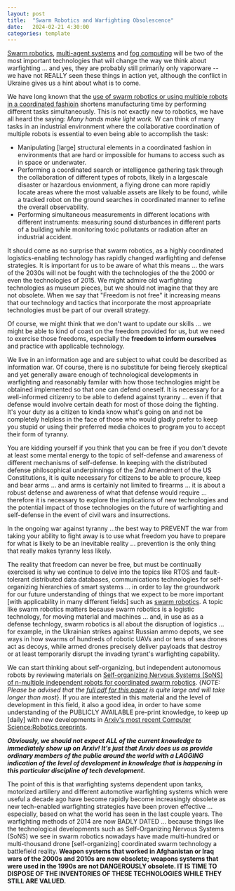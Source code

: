 ```yaml
---
layout: post
title:  "Swarm Robotics and Warfighting Obsolescence"
date:   2024-02-21 4:30:00
categories: template
---
```



[Swarm robotics](https://en.wikipedia.org/wiki/Swarm_robotics), [multi-agent systems](https://en.wikipedia.org/wiki/Multi-agent_system) and [fog computing](https://en.wikipedia.org/wiki/Fog_computing) will be two of the most important technologies that will change the way we think about warfighting ... and yes, they are probably still primarily only vaporware -- we have not REALLY seen these things in action yet, although the conflict in Ukraine gives us a hint about what is to come.

We have long known that the [use of swarm robotics or using multiple robots in a coordinated fashioin](https://web.archive.org/web/20180726044234/https://link.springer.com/content/pdf/10.1007%2F978-3-319-62533-1_15.pdf) shortens manufacturing time by performing different tasks simultaneously. This is not exactly new to robotics, we have all heard the saying: *Many hands make light work.* W can think of many tasks in an industrial environment where the collaborative coordination of multiple robots is essential to even being able to accomplish the task: 

* Manipulating [large] structural elements in a coordinated fashion in environments that are hard or impossible for humans to access such as in space or underwater.
* Performing a coordinated search or intelligence gathering task through the collaboration of different types of robots, likely in a largescale disaster or hazardous envionment, a flying drone can more rapidly locate areas where the most valuable assets are likely to be found, while a tracked robot on the ground searches in coordinated manner to refine the overall observability.
* Performing simultaneous measurements in different locations with different instruments: measuring sound disturbances in different parts of a building while monitoring toxic pollutants or radiation after an industrial accident.

It should come as no surprise that swarm robotics, as a highly coordinated logistics-enabling technology has rapidly changed warfighting and defense strategies. It is important for us to be aware of what this means ... the wars of the 2030s will not be fought with the technologies of the the 2000 or even the technologies of 2015. We might admire old warfighting technologies as museum pieces, but we should not imagine that they are not obsolete. When we say that "Freedom is not free" it increasing means that our technology and tactics that incorporate the most approapriate technologies must be part of our overall strategy.

Of course, we might think that we don't want to update our skills ... we might be able to kind of coast on the freedom provided for us, but we need to exercise those freedoms, especially the **freedom to inform ourselves** and practice with applicable technology.

We live in an information age and are subject to what could be described as information war. Of course, there is no substitute for being fiercely skeptical and yet generally aware enough of technological developments in warfighting and reasonably familar with how those technologies might be obtained implemented so that one can defend oneself. It is necessary for a well-informed citizenry to be able to defend against tyranny ... even if that defense would involve certain death for most of those doing the fighting. It's your duty as a citizen to kinda know what's going on and not be completely helpless in the face of those who would gladly prefer to keep you stupid or using their preferred media choices to program you to accept their form of tyranny.

You are kidding yourself if you think that you can be free if you don't devote at least some mental energy to the topic of self-defense and awareness of different mechanisms of self-defense. In keeping with the distributed defense philosophical underpinnings of the 2nd Amendment of the US Constitutions, it is quite necessary for citizens to be able to procure, keep and bear arms ... and arms is certainly not limited to firearms ... it is about a robust defense and awareness of what that defense would require ... therefore it is necessary to explore the implications of new technologies and the potential impact of those technologies on the future of warfighting and self-defense in the event of civil wars and insurrections. 

In the ongoing war against tyranny ...the best way to PREVENT the war from taking your ability to fight away is to use what freedom you have to prepare for what is likely to be an inevitable reality ... prevention is the only thing that really makes tyranny less likely. 

The reality that freedom can never be free, but must be continually exercised is why we continue to delve into the topics like RTOS and fault-tolerant distributed data databases, communications technologies for self-organizing hierarchies of smart systems ... in order to lay the groundwork for our future understanding of things that we expect to be more important [with applicability in many different fields] such as [swarm robotics](https://web.archive.org/web/20180726044234/https://link.springer.com/content/pdf/10.1007%2F978-3-319-62533-1_15.pdf).  A topic like swarm robotics matters because swarm robotics is a logistic technology, for moving material and machines ... and, in use as as a defense technlogy, swarm robotics is all about the disruption of logistics ... for example, in the Ukrainian strikes against Russian ammo depots, we see ways in how swarms of hundreds of robotic UAVs and or tens of sea drones act as decoys, while armed drones precisely deliver payloads that destroy or at least temporarily disrupt the invading tyrant's warfighting capability.

We can start thinking about self-organizing, but independent autonomous robots by reviewing materials on [Self-organizing Nervous Systems (SoNS) of n-multiple independent robots for coordinated swarm robotics](https://browse.arxiv.org/abs/2401.13103). {*NOTE: Please be advised that the [full pdf for this paper](https://arxiv.org/pdf/2401.13103.pdf) is quite large and will take longer than most*}.  If you are interested in this material and the level of development in this field, it also a good idea, in order to have some understanding of the PUBLICLY AVAILABLE pre-print knowledge, to keep up [daily] with new developments in [Arxiv's most recent Computer Science:Robotics preprints](https://browse.arxiv.org/list/cs.RO/recent). 

***Obviously, we should not expect ALL of the current knowledge to immediately show up on Arxiv! It's just that Arxiv does us as provide ordinary members of the public around the world with a LAGGING indication of the level of development in knowledge that is happening in this particular discipline of tech development.***  

The point of this is that warfighting systems dependent upon tanks, motorized artillery and different automotive warfighting systems which were useful a decade ago have become rapidly become increasingly obsolete as new tech-enabled warfighting strategies have been proven effective ... especially, based on what the world has seen in the last couple years.  The warfighting methods of 2014 are now BADLY DATED ... because things like the technological developments such as Self-Organizing Nervous Systems (SoNS) we see in swarm robotics nowadays have made multi-hundred or multi-thousand drone [self-organizing] coordinated swarm technology a battlefield reality.  **Weapon systems that worked in Afghanistan or Iraq wars of the 2000s and 2010s are now obsolete; weapons systems that were used in the 1990s are not DANGEROUSLY obsolete.  IT IS TIME TO DISPOSE OF THE INVENTORIES OF THESE TECHNOLOGIES WHILE THEY STILL ARE VALUED.**

